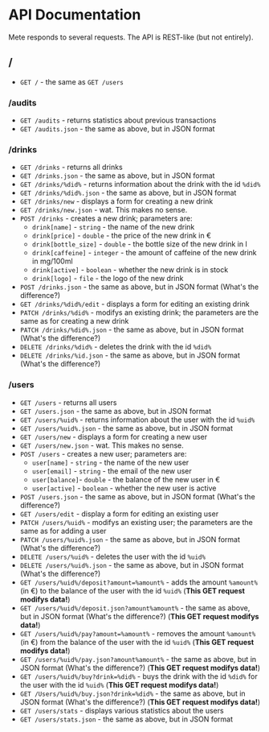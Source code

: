 # API Documentation #

Mete responds to several requests.
The API is REST-like (but not entirely).

## / ##

 * `GET /` - the same as `GET /users`

### /audits ###

 * `GET /audits` - returns statistics about previous transactions
 * `GET /audits.json` - the same as above, but in JSON format

### /drinks ###

 * `GET /drinks` - returns all drinks
 * `GET /drinks.json` - the same as above, but in JSON format
 * `GET /drinks/%did%` - returns information about the drink with the id `%did%`
 * `GET /drinks/%did%.json` - the same as above, but in JSON format
 * `GET /drinks/new` - displays a form for creating a new drink
 * `GET /drinks/new.json` - wat. This makes no sense.
 * `POST /drinks` - creates a new drink; parameters are:
   * `drink[name]` - `string` - the name of the new drink
   * `drink[price]` - `double` - the price of the new drink in €
   * `drink[bottle_size]` - `double` - the bottle size of the new drink in l
   * `drink[caffeine]` - `integer` - the amount of caffeine of the new drink in mg/100ml
   * `drink[active]` - `boolean` - whether the new drink is in stock
   * `drink[logo]` - `file` - the logo of the new drink
 * `POST /drinks.json` - the same as above, but in JSON format (What's the difference?)
 * `GET /drinks/%did%/edit` - displays a form for editing an existing drink
 * `PATCH /drinks/%did%` - modifys an existing drink; the parameters are the same as for creating a new drink
 * `PATCH /drinks/%did%.json` - the same as above, but in JSON format (What's the difference?)
 * `DELETE /drinks/%did%` - deletes the drink with the id `%did%`
 * `DELETE /drinks/%id.json` - the same as above, but in JSON format (What's the difference?)

### /users ###

 * `GET /users` - returns all users
 * `GET /users.json` - the same as above, but in JSON format
 * `GET /users/%uid%` - returns information about the user with the id `%uid%`
 * `GET /users/%uid%.json` - the same as above, but in JSON format
 * `GET /users/new` - displays a form for creating a new user
 * `GET /users/new.json` - wat. This makes no sense.
 * `POST /users` - creates a new user; parameters are:
   * `user[name]` - `string` - the name of the new user
   * `user[email]` - `string` - the email of the new user
   * `user[balance]`- `double` - the balance of the new user in €
   * `user[active]` - `boolean` - whether the new user is active
 * `POST /users.json` - the same as above, but in JSON format (What's the difference?)
 * `GET /users/edit` - display a form for editing an existing user
 * `PATCH /users/%uid%` - modifys an existing user; the parameters are the same as for adding a user
 * `PATCH /users/%uid%.json` - the same as above, but in JSON format (What's the difference?)
 * `DELETE /users/%uid%` - deletes the user with the id `%uid%`
 * `DELETE /users/%uid%.json` - the same as above, but in JSON format (What's the difference?)
 * `GET /users/%uid%/deposit?amount=%amount%` - adds the amount `%amount%` (in €) to the balance of the user with the id `%uid%` (**This GET request modifys data!**)
 * `GET /users/%uid%/deposit.json?amount%amount%` - the same as above, but in JSON format (What's the difference?) (**This GET request modifys data!**)
 * `GET /users/%uid%/pay?amount=%amount%` - removes the amount `%amount%` (in €) from the balance of the user with the id `%uid%` (**This GET request modifys data!**)
 * `GET /users/%uid%/pay.json?amount%amount%` - the same as above, but in JSON format (What's the difference?) (**This GET request modifys data!**)
 * `GET /users/%uid%/buy?drink=%did%` - buys the drink with the id `%did%` for the user with the id `%uid%` (**This GET request modifys data!**)
 * `GET /Users/%uid%/buy.json?drink=%did%` - the same as above, but in JSON format (What's the difference?) (**This GET request modifys data!**)
 * `GET /users/stats` - displays various statistics about the users
 * `GET /users/stats.json` - the same as above, but in JSON format

